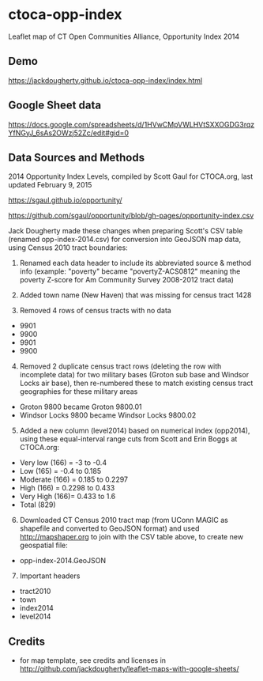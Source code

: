 # ctoca-opp-index
Leaflet map of CT Open Communities Alliance, Opportunity Index 2014

## Demo
https://jackdougherty.github.io/ctoca-opp-index/index.html

## Google Sheet data
https://docs.google.com/spreadsheets/d/1HVwCMpVWLHVtSXXOGDG3rqzYfNGyJ_6sAs2OWzj52Zc/edit#gid=0

## Data Sources and Methods

2014 Opportunity Index Levels, compiled by Scott Gaul for CTOCA.org, last updated February 9, 2015

https://sgaul.github.io/opportunity/

https://github.com/sgaul/opportunity/blob/gh-pages/opportunity-index.csv

Jack Dougherty made these changes when preparing Scott's CSV table (renamed opp-index-2014.csv) for conversion into GeoJSON map data, using Census 2010 tract boundaries:

1. Renamed each data header to include its abbreviated source & method info (example: "poverty" became "povertyZ-ACS0812" meaning the poverty Z-score for Am Community Survey 2008-2012 tract data)

2. Added town name (New Haven) that was missing for census tract 1428

3. Removed 4 rows of census tracts with no data
- 9901
- 9900
- 9901
- 9900

4. Removed 2 duplicate census tract rows (deleting the row with incomplete data) for two military bases (Groton sub base and Windsor Locks air base), then re-numbered these to match existing census tract geographies for these military areas
- Groton	9800	became Groton 9800.01
- Windsor Locks	9800	became  Windsor Locks 9800.02

5. Added a new column (level2014) based on numerical index (opp2014), using these equal-interval range cuts from Scott and Erin Boggs at CTOCA.org:

- Very low (166) = -3 to -0.4
- Low (165)      = -0.4 to 0.185
- Moderate (166) = 0.185 to 0.2297
- High (166)     = 0.2298 to 0.433
- Very High (166)= 0.433 to 1.6
- Total (829)

6. Downloaded CT Census 2010 tract map (from UConn MAGIC as shapefile and converted to GeoJSON format) and used http://mapshaper.org to join with the CSV table above, to create new geospatial file:
- opp-index-2014.GeoJSON

7. Important headers
- tract2010
- town
- index2014
- level2014

## Credits
- for map template, see credits and licenses in http://github.com/jackdougherty/leaflet-maps-with-google-sheets/
